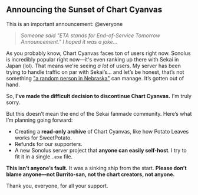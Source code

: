 ## Announcing the Sunset of Chart Cyanvas

This is an important announcement: @everyone

> _Someone said "ETA stands for End-of-Service Tomorrow Announcement." I hoped it was a joke..._

As you probably know, Chart Cyanvas faces ton of users right now. Sonolus is incredibly popular right now—it's even ranking up there with Sekai in Japan (lol).
That means we're seeing _a lot_ of users. My server has been trying to handle traffic on par with Sekai’s... and let’s be honest, that’s not something ["a random person in Nebraska"](https://xkcd.com/2347/) can manage. It’s gotten out of hand.

So, **I've made the difficult decision to discontinue Chart Cyanvas.** I'm truly sorry.

But this doesn’t mean the end of the Sekai fanmade community. Here’s what I’m planning going forward:

- Creating a **read-only archive** of Chart Cyanvas, like how Potato Leaves works for SweetPotato.
- Refunds for our supporters.
- A new Sonolus server project that **anyone can easily self-host**. I try to fit it in a single `.exe` file.

**This isn’t anyone’s fault.** It was a sinking ship from the start. **Please don’t blame anyone—not Burrito-san, not the chart creators, not anyone.**

Thank you, everyone, for all your support.
